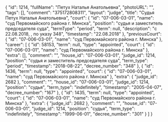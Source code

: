 {
    "id": 1214,
    "fullName": "Петух Наталья Анатольевна",
    "photoURL": "",
    "tags": [],
    "comment": "375172808311",
    "layout": "judge",
    "title": "Судья Петух Наталья Анатольевна",
    "court": {
        "id": "07-006-03-01",
        "name": "суд Первомайского района г. Минска",
        "position": "судья и заместитель председателя суда",
        "termType": "period",
        "term": null,
        "description": "c 22.08.2018, , по указу 348",
        "timestamp": "22.08.2018"
    },
    "previousCourt": {
        "id": "07-006-03-01",
        "name": "суд Первомайского района г. Минска"
    },
    "career": [
        {
            "id": 58153,
            "term": null,
            "type": "appointed",
            "court": {
                "id": "07-006-03-01",
                "name": "суд Первомайского района г. Минска"
            },
            "extra": [],
            "comment": "",
            "house_id": "07-006-03-01",
            "judge_id": 1214,
            "position": "судья и заместитель председателя суда",
            "term_type": "period",
            "timestamp": "2018-08-22",
            "decree_number": "348"
        },
        {
            "id": 1436,
            "term": null,
            "type": "appointed",
            "court": {
                "id": "07-006-03-01",
                "name": "суд Первомайского района г. Минска"
            },
            "extra": {
                "judge_id": 2682
            },
            "comment": "",
            "house_id": "07-006-03-01",
            "judge_id": 1214,
            "position": "судья",
            "term_type": "indefinitely",
            "timestamp": "2005-04-07",
            "decree_number": "167"
        },
        {
            "id": 1435,
            "term": null,
            "type": "appointed",
            "court": {
                "id": "07-006-03-01",
                "name": "суд Первомайского района г. Минска"
            },
            "extra": {
                "judge_id": 2682
            },
            "comment": "",
            "house_id": "07-006-03-01",
            "judge_id": 1214,
            "position": "судья",
            "term_type": "indefinitely",
            "timestamp": "1999-06-01",
            "decree_number": "301"
        }
    ]
}